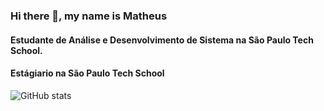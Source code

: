 ### Hi there 👋, my name is Matheus
#### Estudante de Análise e Desenvolvimento de Sistema na São Paulo Tech School.
#### Estágiario na São Paulo Tech School

![GitHub stats](https://github-readme-stats.vercel.app/api?username=matheusferreira079$show_icons=true)

<!-- [<img src='https://cdn.jsdelivr.net/npm/simple-icons@3.0.1/icons/github.svg' alt='github' height='40'>](https://github.com/matheusferreira079) -->
<!--
**matheusferreira079/matheusferreira079** is a ✨ _special_ ✨ repository because its `README.md` (this file) appears on your GitHub profile.

Here are some ideas to get you started:

- 🔭 I’m currently working on ...
- 🌱 I’m currently learning ...
- 👯 I’m looking to collaborate on ...
- 🤔 I’m looking for help with ...
- 💬 Ask me about ...
- 📫 How to reach me: ...
- 😄 Pronouns: ...
- ⚡ Fun fact: ...
-->
